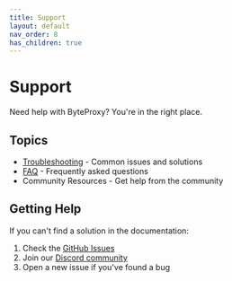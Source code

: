 ```yaml
---
title: Support
layout: default
nav_order: 8
has_children: true
---
```


# Support

Need help with ByteProxy? You're in the right place.

## Topics

- [Troubleshooting](troubleshooting.md) - Common issues and solutions
- [FAQ](faq.md) - Frequently asked questions
- Community Resources - Get help from the community

## Getting Help

If you can't find a solution in the documentation:

1. Check the [GitHub Issues](https://github.com/ByteBrushStudios/ByteProxy/issues)
2. Join our [Discord community](https://discord.gg/Vv2bdC44Ge)
3. Open a new issue if you've found a bug
